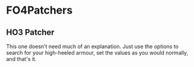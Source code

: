# FO4Patchers

## HO3 Patcher

This one doesn't need much of an explanation. Just use the options to search for your high-heeled armour, set the values as you would normally, and that's it.